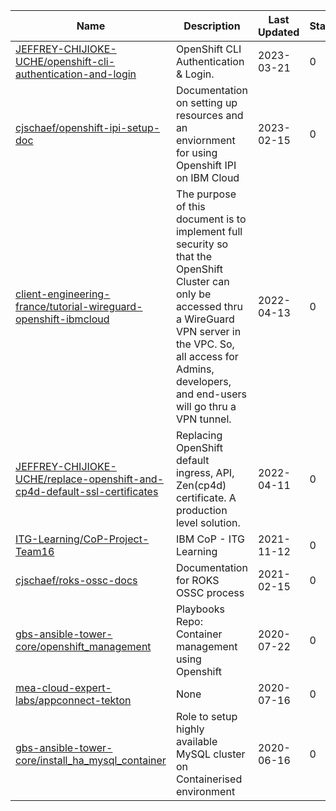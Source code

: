 Name | Description | Last Updated | Stars 
--- | --- | --- | --- 
[JEFFREY-CHIJIOKE-UCHE/openshift-cli-authentication-and-login](https://github.ibm.com/JEFFREY-CHIJIOKE-UCHE/openshift-cli-authentication-and-login) | OpenShift CLI Authentication & Login. | 2023-03-21 | 0 
[cjschaef/openshift-ipi-setup-doc](https://github.ibm.com/cjschaef/openshift-ipi-setup-doc) | Documentation on setting up resources and an enviornment for using Openshift IPI on IBM Cloud | 2023-02-15 | 0 
[client-engineering-france/tutorial-wireguard-openshift-ibmcloud](https://github.ibm.com/client-engineering-france/tutorial-wireguard-openshift-ibmcloud) | The purpose of this document is to implement full security so that the OpenShift Cluster can only be accessed thru a WireGuard VPN server in the VPC. So, all access for Admins, developers, and end-users will go thru a VPN tunnel. | 2022-04-13 | 0 
[JEFFREY-CHIJIOKE-UCHE/replace-openshift-and-cp4d-default-ssl-certificates](https://github.ibm.com/JEFFREY-CHIJIOKE-UCHE/replace-openshift-and-cp4d-default-ssl-certificates) | Replacing OpenShift default ingress, API, Zen(cp4d) certificate. A production level solution.  | 2022-04-11 | 0 
[ITG-Learning/CoP-Project-Team16](https://github.ibm.com/ITG-Learning/CoP-Project-Team16) | IBM CoP - ITG Learning | 2021-11-12 | 0 
[cjschaef/roks-ossc-docs](https://github.ibm.com/cjschaef/roks-ossc-docs) | Documentation for ROKS OSSC process | 2021-02-15 | 0 
[gbs-ansible-tower-core/openshift_management](https://github.ibm.com/gbs-ansible-tower-core/openshift_management) | Playbooks Repo: Container management using Openshift | 2020-07-22 | 0 
[mea-cloud-expert-labs/appconnect-tekton](https://github.ibm.com/mea-cloud-expert-labs/appconnect-tekton) | None | 2020-07-16 | 0 
[gbs-ansible-tower-core/install_ha_mysql_container](https://github.ibm.com/gbs-ansible-tower-core/install_ha_mysql_container) | Role to setup highly available MySQL cluster on Containerised environment | 2020-06-16 | 0 
